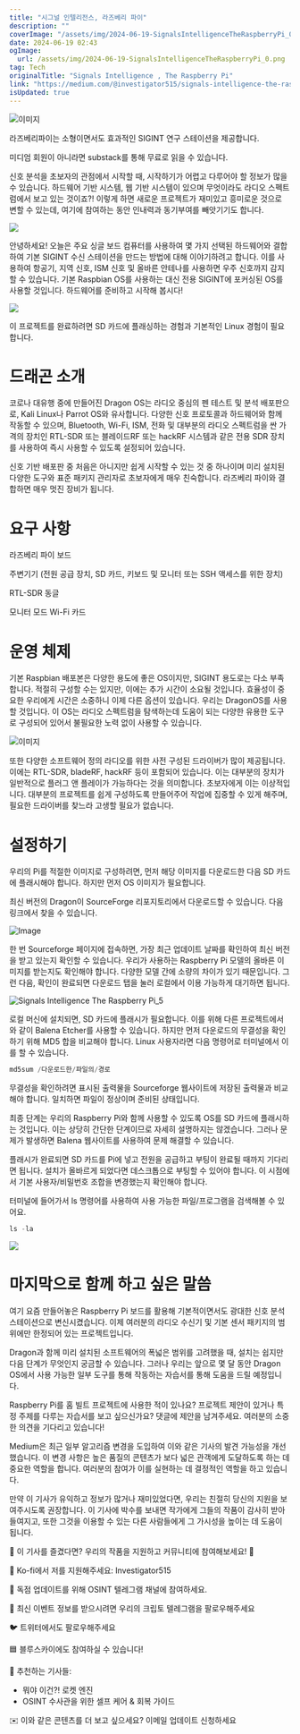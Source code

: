 ```yaml
---
title: "시그널 인텔리전스, 라즈베리 파이"
description: ""
coverImage: "/assets/img/2024-06-19-SignalsIntelligenceTheRaspberryPi_0.png"
date: 2024-06-19 02:43
ogImage: 
  url: /assets/img/2024-06-19-SignalsIntelligenceTheRaspberryPi_0.png
tag: Tech
originalTitle: "Signals Intelligence , The Raspberry Pi"
link: "https://medium.com/@investigator515/signals-intelligence-the-raspberry-pi-d191d968a425"
isUpdated: true
---
```







![이미지](/assets/img/2024-06-19-SignalsIntelligenceTheRaspberryPi_0.png)

라즈베리파이는 소형이면서도 효과적인 SIGINT 연구 스테이션을 제공합니다.

미디엄 회원이 아니라면 substack를 통해 무료로 읽을 수 있습니다.

신호 분석을 초보자의 관점에서 시작할 때, 시작하기가 어렵고 다루어야 할 정보가 많을 수 있습니다. 하드웨어 기반 시스템, 웹 기반 시스템이 있으며 무엇이라도 라디오 스펙트럼에서 보고 있는 것이죠?! 이렇게 하면 새로운 프로젝트가 재미있고 흥미로운 것으로 변할 수 있는데, 여기에 참여하는 동안 인내력과 동기부여를 빼앗기기도 합니다.


<div class="content-ad"></div>

<img src="/assets/img/2024-06-19-SignalsIntelligenceTheRaspberryPi_1.png" />

안녕하세요! 오늘은 주요 싱글 보드 컴퓨터를 사용하여 몇 가지 선택된 하드웨어와 결합하여 기본 SIGINT 수신 스테이션을 만드는 방법에 대해 이야기하려고 합니다. 이를 사용하여 항공기, 지역 신호, ISM 신호 및 올바른 안테나를 사용하면 우주 신호까지 감지할 수 있습니다. 기본 Raspbian OS를 사용하는 대신 전용 SIGINT에 포커싱된 OS를 사용할 것입니다. 하드웨어를 준비하고 시작해 봅시다!

<img src="/assets/img/2024-06-19-SignalsIntelligenceTheRaspberryPi_2.png" />

이 프로젝트를 완료하려면 SD 카드에 플래싱하는 경험과 기본적인 Linux 경험이 필요합니다.

<div class="content-ad"></div>

# 드래곤 소개

코로나 대유행 중에 만들어진 Dragon OS는 라디오 중심의 펜 테스트 및 분석 배포판으로, Kali Linux나 Parrot OS와 유사합니다. 다양한 신호 프로토콜과 하드웨어와 함께 작동할 수 있으며, Bluetooth, Wi-Fi, ISM, 전화 및 대부분의 라디오 스펙트럼을 싼 가격의 장치인 RTL-SDR 또는 블레이드RF 또는 hackRF 시스템과 같은 전용 SDR 장치를 사용하여 즉시 사용할 수 있도록 설정되어 있습니다.

신호 기반 배포판 중 처음은 아니지만 쉽게 시작할 수 있는 것 중 하나이며 미리 설치된 다양한 도구와 표준 패키지 관리자로 초보자에게 매우 친숙합니다. 라즈베리 파이와 결합하면 매우 멋진 장비가 됩니다.

# 요구 사항

<div class="content-ad"></div>

라즈베리 파이 보드

주변기기 (전원 공급 장치, SD 카드, 키보드 및 모니터 또는 SSH 액세스를 위한 장치)

RTL-SDR 동글

모니터 모드 Wi-Fi 카드

<div class="content-ad"></div>

# 운영 체제

기본 Raspbian 배포본은 다양한 용도에 좋은 OS이지만, SIGINT 용도로는 다소 부족합니다. 적절히 구성할 수는 있지만, 이에는 추가 시간이 소요될 것입니다. 효율성이 중요한 우리에게 시간은 소중하니 이제 다른 옵션이 있습니다. 우리는 DragonOS를 사용할 것입니다. 이 OS는 라디오 스펙트럼을 탐색하는데 도움이 되는 다양한 유용한 도구로 구성되어 있어서 불필요한 노력 없이 사용할 수 있습니다.

![이미지](/assets/img/2024-06-19-SignalsIntelligenceTheRaspberryPi_3.png)

또한 다양한 소프트웨어 정의 라디오를 위한 사전 구성된 드라이버가 많이 제공됩니다. 이에는 RTL-SDR, bladeRF, hackRF 등이 포함되어 있습니다. 이는 대부분의 장치가 일반적으로 플러그 앤 플레이가 가능하다는 것을 의미합니다. 초보자에게 이는 이상적입니다. 대부분의 프로젝트를 쉽게 구성하도록 만들어주어 작업에 집중할 수 있게 해주며, 필요한 드라이버를 찾느라 고생할 필요가 없습니다.

<div class="content-ad"></div>

# 설정하기

우리의 Pi를 적절한 이미지로 구성하려면, 먼저 해당 이미지를 다운로드한 다음 SD 카드에 플래시해야 합니다. 하지만 먼저 OS 이미지가 필요합니다.

최신 버전의 Dragon이 SourceForge 리포지토리에서 다운로드할 수 있습니다. 다음 링크에서 찾을 수 있습니다.

![Image](/assets/img/2024-06-19-SignalsIntelligenceTheRaspberryPi_4.png)

<div class="content-ad"></div>

한 번 Sourceforge 페이지에 접속하면, 가장 최근 업데이트 날짜를 확인하여 최신 버전을 받고 있는지 확인할 수 있습니다. 우리가 사용하는 Raspberry Pi 모델의 올바른 이미지를 받는지도 확인해야 합니다. 다양한 모델 간에 소량의 차이가 있기 때문입니다. 그런 다음, 확인이 완료되면 다운로드 탭을 눌러 로컬에서 이용 가능하게 대기하면 됩니다.

![Signals Intelligence The Raspberry Pi_5](/assets/img/2024-06-19-SignalsIntelligenceTheRaspberryPi_5.png)

로컬 머신에 설치되면, SD 카드에 플래시가 필요합니다. 이를 위해 다른 프로젝트에서와 같이 Balena Etcher를 사용할 수 있습니다. 하지만 먼저 다운로드의 무결성을 확인하기 위해 MD5 합을 비교해야 합니다. Linux 사용자라면 다음 명령어로 터미널에서 이를 할 수 있습니다.

```js
md5sum /다운로드한/파일의/경로
```

<div class="content-ad"></div>

무결성을 확인하려면 표시된 출력물을 Sourceforge 웹사이트에 저장된 출력물과 비교해야 합니다. 일치하면 파일이 정상이며 준비된 상태입니다.

최종 단계는 우리의 Raspberry Pi와 함께 사용할 수 있도록 OS를 SD 카드에 플래시하는 것입니다. 이는 상당히 간단한 단계이므로 자세히 설명하지는 않겠습니다. 그러나 문제가 발생하면 Balena 웹사이트를 사용하여 문제 해결할 수 있습니다.

플래시가 완료되면 SD 카드를 Pi에 넣고 전원을 공급하고 부팅이 완료될 때까지 기다리면 됩니다. 설치가 올바르게 되었다면 데스크톱으로 부팅할 수 있어야 합니다. 이 시점에서 기본 사용자/비밀번호 조합을 변경했는지 확인해야 합니다.

<div class="content-ad"></div>

터미널에 들어가서 ls 명령어를 사용하여 사용 가능한 파일/프로그램을 검색해볼 수 있어요.

```js
ls -la
```

<img src="/assets/img/2024-06-19-SignalsIntelligenceTheRaspberryPi_7.png" />

# 마지막으로 함께 하고 싶은 말씀

<div class="content-ad"></div>

여기 요즘 만들어놓은 Raspberry Pi 보드를 활용해 기본적이면서도 광대한 신호 분석 스테이션으로 변신시켰습니다. 이제 여러분의 라디오 수신기 및 기본 센서 패키지의 범위에만 한정되어 있는 프로젝트입니다.

Dragon과 함께 미리 설치된 소프트웨어의 폭넓은 범위를 고려했을 때, 설치는 쉽지만 다음 단계가 무엇인지 궁금할 수 있습니다. 그러나 우리는 앞으로 몇 달 동안 Dragon OS에서 사용 가능한 일부 도구를 통해 작동하는 자습서를 통해 도움을 드릴 예정입니다.

Raspberry Pi를 홈 빌트 프로젝트에 사용한 적이 있나요? 프로젝트 제안이 있거나 특정 주제를 다루는 자습서를 보고 싶으신가요? 댓글에 제안을 남겨주세요. 여러분의 소중한 의견을 기다리고 있습니다!

Medium은 최근 일부 알고리즘 변경을 도입하여 이와 같은 기사의 발견 가능성을 개선했습니다. 이 변경 사항은 높은 품질의 콘텐츠가 보다 넓은 관객에게 도달하도록 하는 데 중요한 역할을 합니다. 여러분의 참여가 이를 실현하는 데 결정적인 역할을 하고 있습니다.

<div class="content-ad"></div>

만약 이 기사가 유익하고 정보가 많거나 재미있었다면, 우리는 친절히 당신의 지원을 보여주시도록 권장합니다. 이 기사에 박수를 보내면 작가에게 그들의 작품이 감사히 받아들여지고, 또한 그것을 이용할 수 있는 다른 사람들에게 그 가시성을 높이는 데 도움이 됩니다.

🌟 이 기사를 즐겼다면? 우리의 작품을 지원하고 커뮤니티에 참여해보세요! 🌟

💙 Ko-fi에서 저를 지원해주세요: Investigator515

📢 독점 업데이트를 위해 OSINT 텔레그램 채널에 참여하세요.

<div class="content-ad"></div>

📢 최신 이벤트 정보를 받으시려면 우리의 크립토 텔레그램을 팔로우해주세요

🐦 트위터에서도 팔로우해주세요

🟦 블루스카이에도 참여하실 수 있습니다!

🔗 추천하는 기사들:

<div class="content-ad"></div>

- 뭐야 이건?! 로켓 엔진
- OSINT 수사관을 위한 셀프 케어 & 회복 가이드

✉️ 이와 같은 콘텐츠를 더 보고 싶으세요? 이메일 업데이트 신청하세요